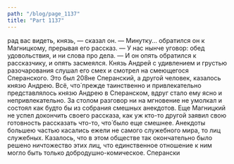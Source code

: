 ```yaml
---
path: "/blog/page_1137"
title: "Part 1137"
---
```


рад вас видеть, князь, — сказал он. — Минутку... обратился он к Магницкому, прерывая его рассказ. — У нас нынче уговор: обед удовольствия, и ни слова про дела. — И он опять обратился к рассказчику, и опять засмеялся.
Князь Андрей с удивлением и грустью разочарования слушал его смех и смотрел на смеющегося Сперанского. Это был 208не Сперанский, а другой человек, казалось князю Андрею. Всё, что́ прежде таинственно и привлекательно представлялось князю Андрею в Сперанском, вдруг стало ему ясно и непривлекательно.
За столом разговор ни на мгновение не умолкал и состоял как будто бы из собрания смешных анекдотов. Еще Магницкий не успел докончить своего рассказа, как уж кто-то другой заявил свою готовность рассказать что-то, что́ было еще смешнее. Анекдоты большею частью касались ежели не самого служебного мира, то лиц служебных. Казалось, что в этом обществе так окончательно было решено ничтожество этих лиц, что единственное отношение к ним могло быть только добродушно-комическое. Сперански

